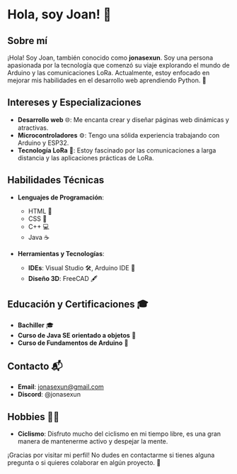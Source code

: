 # Hola, soy Joan! 👋

## Sobre mí
¡Hola! Soy Joan, también conocido como **jonasexun**. Soy una persona apasionada por la tecnología que comenzó su viaje explorando el mundo de Arduino y las comunicaciones LoRa. Actualmente, estoy enfocado en mejorar mis habilidades en el desarrollo web aprendiendo Python. 🚀

## Intereses y Especializaciones
- **Desarrollo web** 🌐: Me encanta crear y diseñar páginas web dinámicas y atractivas.
- **Microcontroladores** ⚙️: Tengo una sólida experiencia trabajando con Arduino y ESP32.
- **Tecnología LoRa** 📡: Estoy fascinado por las comunicaciones a larga distancia y las aplicaciones prácticas de LoRa.

## Habilidades Técnicas
- **Lenguajes de Programación**: 
  - HTML 📝
  - CSS 🎨
  - C++ 💻
  - Java ☕

- **Herramientas y Tecnologías**:
  - **IDEs**: Visual Studio 🛠️, Arduino IDE 🤖
  - **Diseño 3D**: FreeCAD 🖋️

## Educación y Certificaciones 🎓
- **Bachiller** 🎓
- **Curso de Java SE orientado a objetos** 📘
- **Curso de Fundamentos de Arduino** 🔧

## Contacto 📬
- **Email**: jonasexun@gmail.com
- **Discord**: @jonasexun

## Hobbies 🚴‍♂️
- **Ciclismo**: Disfruto mucho del ciclismo en mi tiempo libre, es una gran manera de mantenerme activo y despejar la mente.

¡Gracias por visitar mi perfil! No dudes en contactarme si tienes alguna pregunta o si quieres colaborar en algún proyecto. 🤝
